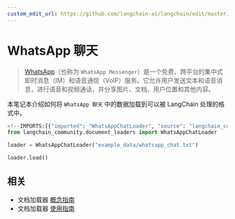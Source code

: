 ```yaml
---
custom_edit_url: https://github.com/langchain-ai/langchain/edit/master/docs/docs/integrations/document_loaders/whatsapp_chat.ipynb
---
```

# WhatsApp 聊天

>[WhatsApp](https://www.whatsapp.com/)（也称为 `WhatsApp Messenger`）是一个免费、跨平台的集中式即时消息（IM）和语音通信（VoIP）服务。它允许用户发送文本和语音消息，进行语音和视频通话，并分享图片、文档、用户位置和其他内容。

本笔记本介绍如何将 `WhatsApp 聊天` 中的数据加载到可以被 LangChain 处理的格式中。


```python
<!--IMPORTS:[{"imported": "WhatsAppChatLoader", "source": "langchain_community.document_loaders", "docs": "https://python.langchain.com/api_reference/community/document_loaders/langchain_community.document_loaders.whatsapp_chat.WhatsAppChatLoader.html", "title": "WhatsApp Chat"}]-->
from langchain_community.document_loaders import WhatsAppChatLoader
```


```python
loader = WhatsAppChatLoader("example_data/whatsapp_chat.txt")
```


```python
loader.load()
```


## 相关

- 文档加载器 [概念指南](/docs/concepts/#document-loaders)
- 文档加载器 [使用指南](/docs/how_to/#document-loaders)
